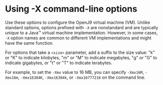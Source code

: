 <!--
* Copyright (c) 2017, 2021 IBM Corp. and others
*
* This program and the accompanying materials are made
* available under the terms of the Eclipse Public License 2.0
* which accompanies this distribution and is available at
* https://www.eclipse.org/legal/epl-2.0/ or the Apache
* License, Version 2.0 which accompanies this distribution and
* is available at https://www.apache.org/licenses/LICENSE-2.0.
*
* This Source Code may also be made available under the
* following Secondary Licenses when the conditions for such
* availability set forth in the Eclipse Public License, v. 2.0
* are satisfied: GNU General Public License, version 2 with
* the GNU Classpath Exception [1] and GNU General Public
* License, version 2 with the OpenJDK Assembly Exception [2].
*
* [1] https://www.gnu.org/software/classpath/license.html
* [2] http://openjdk.java.net/legal/assembly-exception.html
*
* SPDX-License-Identifier: EPL-2.0 OR Apache-2.0 OR GPL-2.0 WITH
* Classpath-exception-2.0 OR LicenseRef-GPL-2.0 WITH Assembly-exception
-->

# Using -X command-line options


Use these options to configure the OpenJ9 virtual machine (VM). Unlike standard options, options prefixed with `-X` are nonstandard and are typically unique to a Java&trade; virtual
machine implementation. However, in some cases, `-X` option names are common to different VM implementations and might have the same function.

For options that take a `<size>` parameter, add a suffix to the size value: "k" or "K" to indicate kilobytes, "m" or "M" to indicate megabytes, "g" or "G" to indicate gigabytes, or "t" or "T" to indicate terabytes.

For example, to set the `-Xmx` value to 16 MB, you can specify `-Xmx16M`, `-Xmx16m`, `-Xmx16384K`, `-Xmx16384k`, or `-Xmx16777216` on the command line.


<!-- ==== END OF TOPIC ==== x_jvm_commands.md ==== -->
